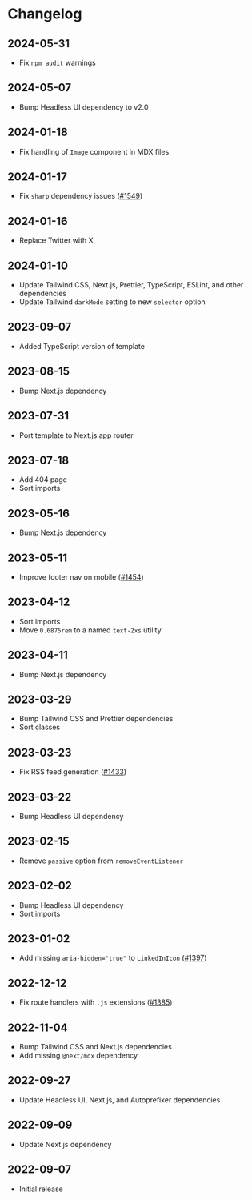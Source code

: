 # Changelog

## 2024-05-31

- Fix `npm audit` warnings

## 2024-05-07

- Bump Headless UI dependency to v2.0

## 2024-01-18

- Fix handling of `Image` component in MDX files

## 2024-01-17

- Fix `sharp` dependency issues ([#1549](https://github.com/tailwindlabs/tailwindui-issues/issues/1549))

## 2024-01-16

- Replace Twitter with X

## 2024-01-10

- Update Tailwind CSS, Next.js, Prettier, TypeScript, ESLint, and other dependencies
- Update Tailwind `darkMode` setting to new `selector` option

## 2023-09-07

- Added TypeScript version of template

## 2023-08-15

- Bump Next.js dependency

## 2023-07-31

- Port template to Next.js app router

## 2023-07-18

- Add 404 page
- Sort imports

## 2023-05-16

- Bump Next.js dependency

## 2023-05-11

- Improve footer nav on mobile ([#1454](https://github.com/tailwindlabs/tailwindui-issues/issues/1454))

## 2023-04-12

- Sort imports
- Move `0.6875rem` to a named `text-2xs` utility

## 2023-04-11

- Bump Next.js dependency

## 2023-03-29

- Bump Tailwind CSS and Prettier dependencies
- Sort classes

## 2023-03-23

- Fix RSS feed generation ([#1433](https://github.com/tailwindlabs/tailwindui-issues/issues/1433))

## 2023-03-22

- Bump Headless UI dependency

## 2023-02-15

- Remove `passive` option from `removeEventListener`

## 2023-02-02

- Bump Headless UI dependency
- Sort imports

## 2023-01-02

- Add missing `aria-hidden="true"` to `LinkedInIcon` ([#1397](https://github.com/tailwindlabs/tailwindui-issues/issues/1397))

## 2022-12-12

- Fix route handlers with `.js` extensions ([#1385](https://github.com/tailwindlabs/tailwindui-issues/issues/1385))

## 2022-11-04

- Bump Tailwind CSS and Next.js dependencies
- Add missing `@next/mdx` dependency

## 2022-09-27

- Update Headless UI, Next.js, and Autoprefixer dependencies

## 2022-09-09

- Update Next.js dependency

## 2022-09-07

- Initial release
